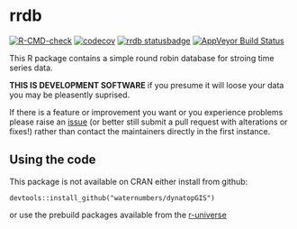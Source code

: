 # rrdb

<!-- badges: start -->
[![R-CMD-check](https://github.com/waternumbers/rrdb/workflows/R-CMD-check/badge.svg)](https://github.com/waternumbers/rrdb/actions)
[![codecov](https://img.shields.io/codecov/c/gh/waternumbers/rrdb/master)](https://app.codecov.io/gh/waternumbers/rrdb)
[![rrdb statusbadge](https://waternumbers.r-universe.dev/badges/rrdb)](https://waternumbers.r-universe.dev)
[![AppVeyor Build Status](https://ci.appveyor.com/api/projects/status/6k2cjqh1c8tn3k4w/branch/main?svg=true)](https://ci.appveyor.com/project/waternumbers/rrdb/branch/main)
<!-- badges: end -->

This R package contains a simple round robin database for stroing time series
data.

**THIS IS DEVELOPMENT SOFTWARE** if you presume it will loose your data you
may be pleasently suprised.

If there is a feature or improvement you want or you experience problems
please raise an [issue](https://github.com/waternumbers/rrdb/issues)
(or better still submit a pull request with alterations or fixes!) rather than contact the
maintainers directly in the first instance.

## Using the code

This package is not available on CRAN either install from github:

```
devtools::install_github("waternumbers/dynatopGIS")
```

or use the prebuild packages available from the [r-universe](https://waternumbers.r-universe.dev/ui#package:rrdb)
